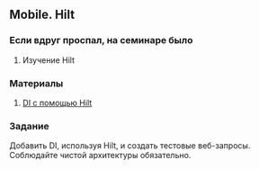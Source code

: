 ## Mobile. Hilt

### Если вдруг проспал, на семинаре было
1. Изучение Hilt

### Материалы
1. [DI с помощью Hilt](https://developer.android.com/training/dependency-injection/hilt-android)

### Задание
Добавить DI, используя Hilt, и создать тестовые веб-запросы. Cоблюдайте чистой архитектуры обязательно.
